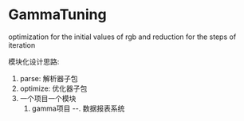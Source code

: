 # GammaTuning
optimization for the initial values of rgb and reduction for the steps of iteration

模块化设计思路:
1. parse: 解析器子包
2. optimize: 优化器子包
3. 一个项目一个模块
   01. gamma项目
   --. 数据报表系统

